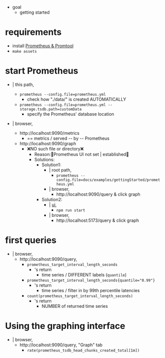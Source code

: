 * goal
  * getting started

# requirements

* install [Prometheus & Promtool](/prometheus/README.md#install)
* `make assets`

# start Prometheus

* | this path,
  * `prometheus --config.file=prometheus.yml`
    * check how "./data/" is created AUTOMATICALLY
  * `prometheus --config.file=prometheus.yml --storage.tsdb.path=customData`
    * specify the Prometheus' database location

* | browser,
  * http://localhost:9090/metrics
    * == metrics / served -- by -- Prometheus
  * http://localhost:9090/graph
    * ❌NO such file or directory❌
      * Reason:🧠Prometheus UI not set | established🧠
      * Solutions:
        * Solution1: 
          * | root path,
            * `prometheus --config.file=docs/examples/gettingStarted/prometheus.yml`
          * | browser,
            * http://localhost:9090/query & click graph
        * Solution2:
          * | [ui](/prometheus/web/ui),
            * `npm run start`
          * | browser,
            * http://localhost:5173/query & click graph

# first queries
* | browser,
  * http://localhost:9090/query,
    * `prometheus_target_interval_length_seconds`
      * 's return
        * time series / DIFFERENT labels (`quantile`)
    * `prometheus_target_interval_length_seconds{quantile="0.99"}`
      * 's return
        * time series / filter in by 99th percentile latencies
    * `count(prometheus_target_interval_length_seconds)`
      * 's return
        * NUMBER of returned time series

# Using the graphing interface
* | browser,
  * http://localhost:9090/query, "Graph" tab
    * `rate(prometheus_tsdb_head_chunks_created_total[1m])`

# 
